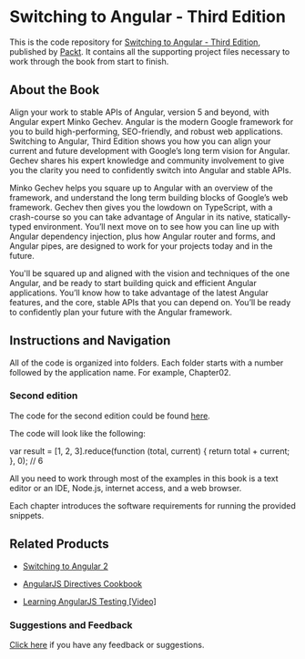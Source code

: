 # Switching to Angular - Third Edition
This is the code repository for [Switching to Angular - Third Edition](https://www.packtpub.com/web-development/switching-angular-third-edition?utm_source=github&utm_medium=repository&utm_campaign=9781788620703), published by [Packt](https://www.packtpub.com/?utm_source=github). It contains all the supporting project files necessary to work through the book from start to finish.
## About the Book


Align your work to stable APIs of Angular, version 5 and beyond, with Angular expert Minko Gechev. Angular is the modern Google framework for you to build high-performing, SEO-friendly, and robust web applications. Switching to Angular, Third Edition shows you how you can align your current and future development with Google’s long term vision for Angular. Gechev shares his expert knowledge and community involvement to give you the clarity you need to confidently switch into Angular and stable APIs.

Minko Gechev helps you square up to Angular with an overview of the framework, and understand the long term building blocks of Google’s web framework. Gechev then gives you the lowdown on TypeScript, with a crash-course so you can take advantage of Angular in its native, statically-typed environment. You’ll next move on to see how you can line up with Angular dependency injection, plus how Angular router and forms, and Angular pipes, are designed to work for your projects today and in the future.

You'll be squared up and aligned with the vision and techniques of the one Angular, and be ready to start building quick and efficient Angular applications. You’ll know how to take advantage of the latest Angular features, and the core, stable APIs that you can depend on. You’ll be ready to confidently plan your future with the Angular framework.

## Instructions and Navigation
All of the code is organized into folders. Each folder starts with a number followed by the application name. For example, Chapter02.

### Second edition

The code for the second edition could be found [here](https://github.com/mgechev/getting-started-with-angular).

The code will look like the following:

var result = [1, 2, 3].reduce(function (total, current) { 
  return total + current; 
}, 0); // 6 


All you need to work through most of the examples in this book is a text editor or an IDE, Node.js, internet access, and a web browser.

Each chapter introduces the software requirements for running the provided snippets.

## Related Products
* [Switching to Angular 2](https://www.packtpub.com/web-development/switching-angular-2?utm_source=github&utm_medium=repository&utm_campaign=9781785886201)

* [AngularJS Directives Cookbook](https://www.packtpub.com/web-development/angularjs-directives-cookbook?utm_source=github&utm_medium=repository&utm_campaign=9781784395896)

* [Learning AngularJS Testing [Video]](https://www.packtpub.com/web-development/learning-angularjs-testing-video?utm_source=github&utm_medium=repository&utm_campaign=9781782174899)

### Suggestions and Feedback
[Click here](https://docs.google.com/forms/d/e/1FAIpQLSe5qwunkGf6PUvzPirPDtuy1Du5Rlzew23UBp2S-P3wB-GcwQ/viewform) if you have any feedback or suggestions.
